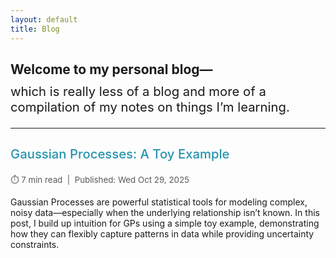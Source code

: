 ```yaml
---
layout: default
title: Blog
---
```


<h1 style="font-size: 1.5em; margin-bottom: 0.5em;">
  Welcome to my personal blog—
</h1>
<h3 style="font-size: 1.45em; font-weight: 400; margin-top: 0;">
  which is really less of a blog and more of a compilation of my notes on things I’m learning.
</h3>

<hr>

<div class="blog-entry" style="margin-bottom:2em;">

  <h3 style="font-size: 1.45em; font-weight: 500;">
    <a href="blog/gps/gp-toy-example.html" style="text-decoration:none; color:#2594af;">
      Gaussian Processes: A Toy Example
    </a>
  </h3>
  
  <div style="font-size: 0.95em; color: #595959;">
    <span>⏱️ 7 min read</span> &nbsp;|&nbsp; <span>Published: Wed Oct 29, 2025</span>
  </div>
  
  <p style="margin-top:1em;">
    Gaussian Processes are powerful statistical tools for modeling complex, noisy data—especially when the underlying relationship isn’t known. In this post, I build up intuition for GPs using a simple toy example, demonstrating how they can flexibly capture patterns in data while providing uncertainty constraints.
  </p>
  
</div>
